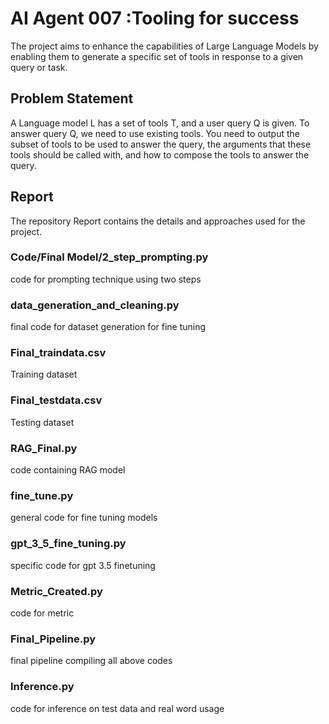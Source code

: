 # AI Agent 007 :Tooling for success
The project aims to enhance the capabilities of Large Language Models by enabling them to generate a specific set of tools in response to a given query or task. 


## Problem Statement 
A Language model L has a set of tools T, and a user query Q is given. To answer query Q, we
need to use existing tools. You need to output the subset of tools to be used to answer the
query, the arguments that these tools should be called with, and how to compose the tools to
answer the query.

## Report 
The repository Report contains the details and approaches used for  the project.

### Code/Final Model/2_step_prompting.py 
code for prompting technique using two steps

### data_generation_and_cleaning.py 
final code for dataset generation for fine tuning
### Final_traindata.csv 
Training dataset 
### Final_testdata.csv 
Testing dataset
### RAG_Final.py 
code containing RAG model
### fine_tune.py 
general code for fine tuning models
### gpt_3_5_fine_tuning.py 
specific code for gpt 3.5 finetuning
### Metric_Created.py 
code for metric  
### Final_Pipeline.py 
final pipeline compiling all above codes
### Inference.py 
code for inference on test data and real word usage



